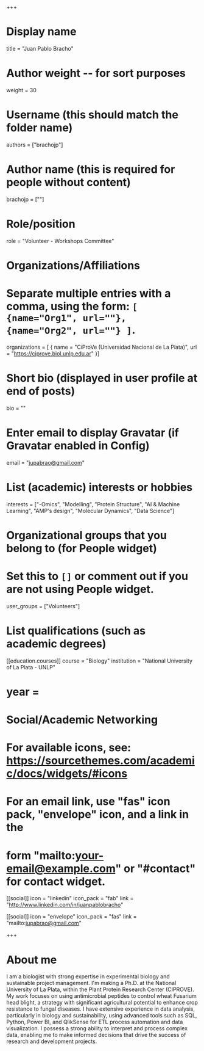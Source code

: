 +++
# Display name
title = "Juan Pablo Bracho"

# Author weight -- for sort purposes
weight = 30

# Username (this should match the folder name)
authors = ["brachojp"]

# Author name (this is required for people without content)
brachojp = [""]

# Role/position
role = "Volunteer - Workshops Committee"

# Organizations/Affiliations
#   Separate multiple entries with a comma, using the form: `[ {name="Org1", url=""}, {name="Org2", url=""} ]`.
organizations = [ { name = "CiProVe (Universidad Nacional de La Plata)", url = "https://ciprove.biol.unlp.edu.ar" }] 

# Short bio (displayed in user profile at end of posts)
bio = ""

# Enter email to display Gravatar (if Gravatar enabled in Config)
email = "jupabrao@gmail.com"

# List (academic) interests or hobbies
interests = ["-Omics", "Modelling", "Protein Structure", "AI & Machine Learning", "AMP's design", "Molecular Dynamics", "Data Science"]

# Organizational groups that you belong to (for People widget)
#   Set this to `[]` or comment out if you are not using People widget.
user_groups = ["Volunteers"]

# List qualifications (such as academic degrees)

[[education.courses]]
course = "Biology"
institution = "National University of La Plata - UNLP"
# year = 



# Social/Academic Networking
# For available icons, see: https://sourcethemes.com/academic/docs/widgets/#icons
#   For an email link, use "fas" icon pack, "envelope" icon, and a link in the
#   form "mailto:your-email@example.com" or "#contact" for contact widget.

[[social]]
  icon = "linkedin"
  icon_pack = "fab"
  link = "http://www.linkedin.com/in/juanpablobracho"

[[social]]
  icon = "envelope"
  icon_pack = "fas"
  link = "mailto:jupabrao@gmail.com"




+++

# About me 

I am a biologist with strong expertise in experimental biology and sustainable project management. I'm making a Ph.D. at the National University of La Plata, within the Plant Protein Research Center (CIPROVE). My work focuses on using antimicrobial peptides to control wheat Fusarium head blight, a strategy with significant agricultural potential to enhance crop resistance to fungal diseases. I have extensive experience in data analysis, particularly in biology and sustainability, using advanced tools such as SQL, Python, Power BI, and QlikSense for ETL process automation and data visualization. I possess a strong ability to interpret and process complex data, enabling me to make informed decisions that drive the success of research and development projects.
